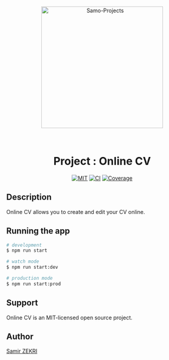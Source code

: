 <br />

<p align="center">
  <a href="https://samo-projects.com/" target="blank"><img src="https://user-images.githubusercontent.com/61990102/117683307-3bc61900-b1b4-11eb-952e-e08fe288df7d.png" width="320" alt="Samo-Projects" /></a>
</p>

<br/>

<h1 align="center">Project : Online CV</h1>

<p align="center">
  <a href="https://opensource.org/licenses/MIT" target="_blank"><img src="https://img.shields.io/badge/License-MIT-yellow.svg" alt="MIT" /></a>
  <a href="https://github.com/Samo-Projects/onlinecv/actions" target="_blank"><img src="https://github.com/Samo-Projects/onlinecv/workflows/CI/badge.svg" alt="CI" /></a>
  <a href="https://codecov.io/gh/Samo-Projects/onlinecv/" target="_blank"><img src="https://codecov.io/gh/Samo-Projects/onlinecv/branch/main/graph/badge.svg" alt="Coverage" /></a>
</p>

## Description

Online CV allows you to create and edit your CV online.

## Running the app

```bash
# development
$ npm run start

# watch mode
$ npm run start:dev

# production mode
$ npm run start:prod
```

## Support

Online CV is an MIT-licensed open source project.

## Author

[Samir ZEKRI](https://www.linkedin.com/in/samir-zekri/)